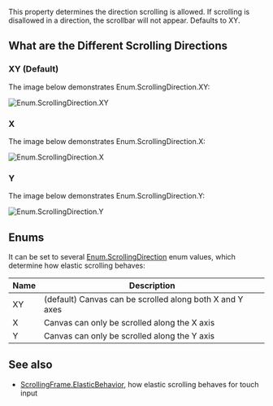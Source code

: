 This property determines the direction scrolling is allowed. If scrolling is disallowed in a direction, the scrollbar will not appear. Defaults to XY.

## What are the Different Scrolling Directions

### XY (Default)

The image below demonstrates Enum.ScrollingDirection.XY:

![Enum.ScrollingDirection.XY][1]

### X

The image below demonstrates Enum.ScrollingDirection.X:

![Enum.ScrollingDirection.X][2]

### Y

The image below demonstrates Enum.ScrollingDirection.Y:

![Enum.ScrollingDirection.Y][3]

## Enums

It can be set to several [Enum.ScrollingDirection](https://developer.roblox.com/search#stq=ScrollingDirection) enum values, which determine how elastic scrolling behaves:

| Name | Description |
| --- | --- |
| XY | (default) Canvas can be scrolled along both X and Y axes |
| X | Canvas can only be scrolled along the X axis |
| Y | Canvas can only be scrolled along the Y axis |

## See also

  - [ScrollingFrame.ElasticBehavior](https://developer.roblox.com/api-reference/property/ScrollingFrame/ElasticBehavior), how elastic scrolling behaves for touch input

[1]: https://developer.roblox.com/assets/5c636ba20a42866d41de58cc/ScrollingDirectionXY.gif

[2]: https://developer.roblox.com/assets/5c636bbfe2c86a6c4191bc61/ScrollingDirectionX.gif

[3]: https://developer.roblox.com/assets/5c636bcb6d61b3c84129fe45/ScrollingDirectionY.gif